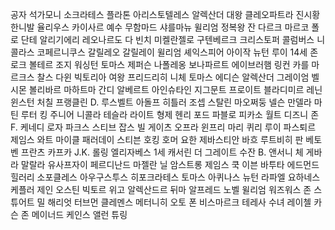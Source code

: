 공자 석가모니 소크라테스 플라톤 아리스토텔레스 알렉산더 대왕 클레오파트라 진시황 한니발 율리우스 카이사르 예수 무함마드 샤를마뉴 윌리엄 정복왕 잔 다르크 마르코 폴로 단테 알리기에리 레오나르도
다 빈치 미켈란젤로 구텐베르크 크리스토퍼 콜럼버스 니콜라스 코페르니쿠스 갈릴레오 갈릴레이 윌리엄 셰익스피어 아이작 뉴턴 루이 14세 존 로크 볼테르 조지 워싱턴 토마스 제퍼슨 나폴레옹 보나파르트
 에이브러햄 링컨 카를 마르크스 찰스 다윈 빅토리아 여왕 프리드리히 니체 토마스 에디슨 알렉산더 그레이엄 벨 시몬 볼리바르 마하트마 간디 알베르트 아인슈타인 지그문트 프로이트 블라디미르 레닌 
 윈스턴 처칠 프랭클린 D. 루스벨트 아돌프 히틀러 조셉 스탈린 마오쩌둥 넬슨 만델라 마틴 루터 킹 주니어 니콜라 테슬라 라이트 형제 헨리 포드 파블로 피카소 월트 디즈니 존 F. 케네디 로자 파크스
  스티브 잡스 빌 게이츠 오프라 윈프리 마리 퀴리 루이 파스퇴르 제임스 와트 마이클 패러데이 스티븐 호킹 호머 요한 제바스티안 바흐 루트비히 판 베토벤 프란츠 카프카 J.K. 롤링 엘리자베스 1세 
  캐서린 더 그레이트 수잔 B. 앤서니 체 게바라 말랄라 유사프자이 페르디난드 마젤란 닐 암스트롱 제임스 쿡 이븐 바투타 에드먼드 힐러리 소포클레스 아우구스투스 히포크라테스 토마스 아퀴나스 
  뉴턴 라파엘 요하네스 케플러 제인 오스틴 빅토르 위고 알렉산드르 뒤마 알프레드 노벨 윌리엄 워즈워스 존 스튜어트 밀 해리엇 터브먼 클레멘스 메터니히 오토 폰 비스마르크 테레사 수녀 레이첼
  카슨 존 메이너드 케인스 앨런 튜링